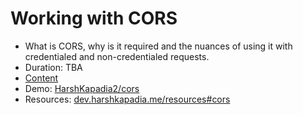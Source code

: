 # Working with CORS

-   What is CORS, why is it required and the nuances of using it with credentialed and non-credentialed requests.
-   Duration: TBA
-   [Content](content.md)
-   Demo: [HarshKapadia2/cors](https://github.com/HarshKapadia2/cors)
-   Resources: [dev.harshkapadia.me/resources#cors](https://dev.harshkapadia.me/resources#cors)
